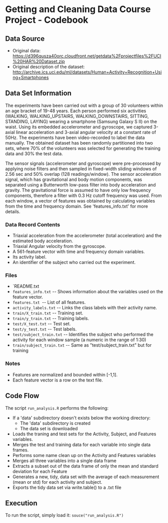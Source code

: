 # Getting and Cleaning Data Course Project - Codebook

## Data Source

* Original data: https://d396qusza40orc.cloudfront.net/getdata%2Fprojectfiles%2FUCI%20HAR%20Dataset.zip
* Original description of the dataset: http://archive.ics.uci.edu/ml/datasets/Human+Activity+Recognition+Using+Smartphones

## Data Set Information

The experiments have been carried out with a group of 30 volunteers within an age bracket of 19-48 years. Each person performed six activities (WALKING, WALKING_UPSTAIRS, WALKING_DOWNSTAIRS, SITTING, STANDING, LAYING) wearing a smartphone (Samsung Galaxy S II) on the waist. Using its embedded accelerometer and gyroscope, we captured 3-axial linear acceleration and 3-axial angular velocity at a constant rate of 50Hz. The experiments have been video-recorded to label the data manually. The obtained dataset has been randomly partitioned into two sets, where 70% of the volunteers was selected for generating the training data and 30% the test data. 

The sensor signals (accelerometer and gyroscope) were pre-processed by applying noise filters and then sampled in fixed-width sliding windows of 2.56 sec and 50% overlap (128 readings/window). The sensor acceleration signal, which has gravitational and body motion components, was separated using a Butterworth low-pass filter into body acceleration and gravity. The gravitational force is assumed to have only low frequency components, therefore a filter with 0.3 Hz cutoff frequency was used. From each window, a vector of features was obtained by calculating variables from the time and frequency domain. See 'features_info.txt' for more details. 

### Data Record Contents
- Triaxial acceleration from the accelerometer (total acceleration) and the estimated body acceleration.
- Triaxial Angular velocity from the gyroscope. 
- A 561-feature vector with time and frequency domain variables. 
- Its activity label. 
- An identifier of the subject who carried out the experiment.

### Files
- `README.txt
- `features_info.txt` -- Shows information about the variables used on the feature vector.
- `features.txt `-- List of all features.
- `activity_labels.txt` -- Links the class labels with their activity name.
- `train/X_train.txt` -- Training set.
- `train/y_train.txt` -- Training labels.
- `test/X_test.txt` -- Test set.
- `test/y_test.txt` -- Test labels.
- `test/subject_train.txt` -- Identifies the subject who performed the activity for each window sample (a numeric in the range of 1:30)
- `train/subject_train.txt` -- Same as "test/subject_train.txt" but for training 


### Notes
- Features are normalized and bounded within [-1,1].
- Each feature vector is a row on the text file.

## Code Flow
The script `run_analysis.R` performs the following:

- If a 'data' subdirectory doesn't exists below the working directory:
	- The 'data' subdirectory is created
	- The data set is downloaded 
- Loads the traning and test sets for the Activity, Subject, and Features variables.
- Merges the test and training data for each variable into single data frames.
- Performs some name clean up on the Activity and Features variables
- Merges all three variables into a single data frame
- Extracts a subset out of the data frame of only the mean and standard deviation
  for each Feature
- Generates a new, tidy, data set with the average of each measurement (mean or std)
  for each activity and subject.
- Exports the tidy data set via write.table() to a .txt file
  
## Execution

To run the script, simply load it:  `souce("run_analysis.R")`
